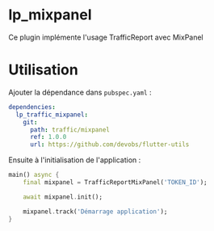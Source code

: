 # lp_mixpanel

Ce plugin implémente l'usage TrafficReport avec MixPanel

# Utilisation

Ajouter la dépendance dans `pubspec.yaml` :

```yaml
dependencies:
  lp_traffic_mixpanel:
    git:
      path: traffic/mixpanel
      ref: 1.0.0
      url: https://github.com/devobs/flutter-utils
```

Ensuite à l'initialisation de l'application :

```dart
main() async {
    final mixpanel = TrafficReportMixPanel('TOKEN_ID');

    await mixpanel.init();

    mixpanel.track('Démarrage application');
}
```